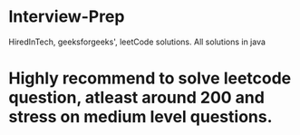 # Interview-Prep
HiredInTech, geeksforgeeks', leetCode solutions.
All solutions in java
# Highly recommend to solve leetcode question, atleast around 200 and stress on medium level questions.
